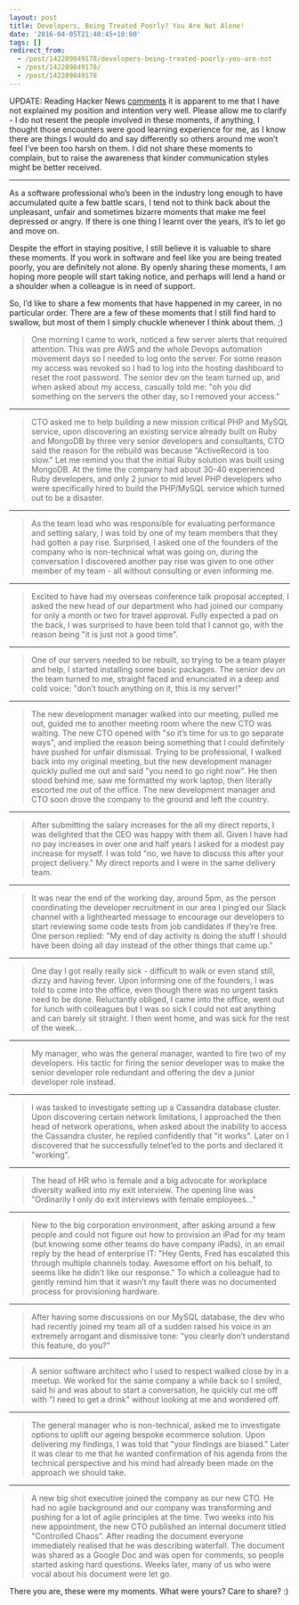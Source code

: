 ```yaml
---
layout: post
title: Developers, Being Treated Poorly? You Are Not Alone!
date: '2016-04-05T21:40:45+10:00'
tags: []
redirect_from:
  - /post/142289849178/developers-being-treated-poorly-you-are-not
  - /post/142289849178/
  - /post/142289849178
---
```


UPDATE: Reading Hacker News [comments](https://news.ycombinator.com/item?id=11429590) it is apparent to me that I have not explained my position and intention very well. Please allow me to clarify - I do not resent the people involved in these moments, if anything, I thought those encounters were good learning experience for me, as I know there are things I would do and say differently so others around me won’t feel I’ve been too harsh on them. I did not share these moments to complain, but to raise the awareness that kinder communication styles might be better received.

---

As a software professional who’s been in the industry long enough to have accumulated quite a few battle scars, I tend not to think back about the unpleasant, unfair and sometimes bizarre moments that make me feel depressed or angry. If there is one thing I learnt over the years, it’s to let go and move on.

Despite the effort in staying positive, I still believe it is valuable to share these moments. If you work in software and feel like you are being treated poorly, you are definitely not alone. By openly sharing these moments, I am hoping more people will start taking notice, and perhaps will lend a hand or a shoulder when a colleague is in need of support.

So, I’d like to share a few moments that have happened in my career, in no particular order. There are a few of these moments that I still find hard to swallow, but most of them I simply chuckle whenever I think about them. ;)

> One morning I came to work, noticed a few server alerts that required attention. This was pre AWS and the whole Devops automation movement days so I needed to log onto the server. For some reason my access was revoked so I had to log into the hosting dashboard to reset the root password. The senior dev on the team turned up, and when asked about my access, casually told me: "oh you did something on the servers the other day, so I removed your access."

---

> CTO asked me to help building a new mission critical PHP and MySQL service, upon discovering an existing service already built on Ruby and MongoDB by three very senior developers and consultants, CTO said the reason for the rebuild was because "ActiveRecord is too slow." Let me remind you that the initial Ruby solution was built using MongoDB. At the time the company had about 30-40 experienced Ruby developers, and only 2 junior to mid level PHP developers who were specifically hired to build the PHP/MySQL service which turned out to be a disaster.

---

> As the team lead who was responsible for evaluating performance and setting salary, I was told by one of my team members that they had gotten a pay rise. Surprised, I asked one of the founders of the company who is non-technical what was going on, during the conversation I discovered another pay rise was given to one other member of my team - all without consulting or even informing me.

---

> Excited to have had my overseas conference talk proposal accepted, I asked the new head of our department who had joined our company for only a month or two for travel approval. Fully expected a pad on the back, I was surprised to have been told that I cannot go, with the reason being "it is just not a good time".

---

> One of our servers needed to be rebuilt, so trying to be a team player and help, I started installing some basic packages. The senior dev on the team turned to me, straight faced and enunciated in a deep and cold voice: "don’t touch anything on it, this is my server!"

---

> The new development manager walked into our meeting, pulled me out, guided me to another meeting room where the new CTO was waiting. The new CTO opened with "so it’s time for us to go separate ways", and implied the reason being something that I could definitely have pushed for unfair dismissal. Trying to be professional, I walked back into my original meeting, but the new development manager quickly pulled me out and said "you need to go right now". He then stood behind me, saw me formatted my work laptop, then literally escorted me out of the office. The new development manager and CTO soon drove the company to the ground and left the country.

---

> After submitting the salary increases for the all my direct reports, I was delighted that the CEO was happy with them all. Given I have had no pay increases in over one and half years I asked for a modest pay increase for myself. I was told "no, we have to discuss this after your project delivery." My direct reports and I were in the same delivery team.

---

> It was near the end of the working day, around 5pm, as the person coordinating the developer recruitment in our area I ping’ed our Slack channel with a lighthearted message to encourage our developers to start reviewing some code tests from job candidates if they’re free. One person replied: "My end of day activity is doing the stuff I should have been doing all day instead of the other things that came up."

---

> One day I got really really sick - difficult to walk or even stand still, dizzy and having fever. Upon informing one of the founders, I was told to come into the office, even though there was no urgent tasks need to be done. Reluctantly obliged, I came into the office, went out for lunch with colleagues but I was so sick I could not eat anything and can barely sit straight. I then went home, and was sick for the rest of the week…

---

> My manager, who was the general manager, wanted to fire two of my developers. His tactic for firing the senior developer was to make the senior developer role redundant and offering the dev a junior developer role instead.

---

> I was tasked to investigate setting up a Cassandra database cluster. Upon discovering certain network limitations, I approached the then head of network operations, when asked about the inability to access the Cassandra cluster, he replied confidently that "it works". Later on I discovered that he successfully telnet’ed to the ports and declared it "working".

---

> The head of HR who is female and a big advocate for workplace diversity walked into my exit interview. The opening line was "Ordinarily I only do exit interviews with female employees…"

---

> New to the big corporation environment, after asking around a few people and could not figure out how to provision an iPad for my team (but knowing some other teams do have company iPads), in an email reply by the head of enterprise IT: "Hey Gents, Fred has escalated this through multiple channels today. Awesome effort on his behalf, to seems like he didn’t like our response." To which a colleague had to gently remind him that it wasn’t my fault there was no documented process for provisioning hardware.

---

> After having some discussions on our MySQL database, the dev who had recently joined my team all of a sudden raised his voice in an extremely arrogant and dismissive tone: "you clearly don’t understand this feature, do you?"

---

> A senior software architect who I used to respect walked close by in a meetup. We worked for the same company a while back so I smiled, said hi and was about to start a conversation, he quickly cut me off with "I need to get a drink" without looking at me and wondered off.

---

> The general manager who is non-technical, asked me to investigate options to uplift our ageing bespoke ecommerce solution. Upon delivering my findings, I was told that "your findings are biased." Later it was clear to me that he wanted confirmation of his agenda from the technical perspective and his mind had already been made on the approach we should take.

---

> A new big shot executive joined the company as our new CTO. He had no agile background and our company was transforming and pushing for a lot of agile principles at the time. Two weeks into his new appointment, the new CTO published an internal document titled "Controlled Chaos". After reading the document everyone immediately realised that he was describing waterfall. The document was shared as a Google Doc and was open for comments, so people started asking hard questions. Weeks later, many of us who were vocal about his document were let go.

There you are, these were my moments. What were yours? Care to share? :)
